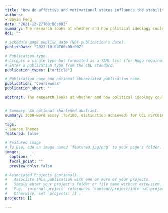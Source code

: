 ```yaml
---
title: "How do affective and motivational states influence the stability of political ideology?"
authors:
- Boyin Feng
date: "2021-12-27T00:00:00Z"
summary: The research looks at whether and how political ideology could be influenced by two closely-related stimuli-sensitive states - *affect* and *motivation*. It is the 3000-word essay (76/100, distinction achieved) for UCL PSYC0162 Social Cognition, Affect and Motivation directed by Prof [Ana Guinote](https://www.ucl.ac.uk/pals/people/ana-guinote) 
doi: ""

# Schedule page publish date (NOT publication's date).
publishDate: "2022-10-09T00:00:00Z"

# Publication type.
# Accepts a single type but formatted as a YAML list (for Hugo requirements).
# Enter a publication type from the CSL standard.
publication_types: ["article"]

# Publication name and optional abbreviated publication name.
publication: 'Coursework'
publication_short: ''

abstract: The research looks at whether and how political ideology could be influenced by two closely-related stimuli-sensitive states - *affect* and *motivation*. It is the 3000-word essay (76/100, distinction achieved) for UCL PSYC0162 Social Cognition, Affect and Motivation directed by Prof [Ana Guinote](https://www.ucl.ac.uk/pals/people/ana-guinote) 


# Summary. An optional shortened abstract.
summary: 3000-word essay (76/100, distinction achieved) for UCL PSYC0162 Social Cognition, Affect and Motivation directed by Prof [Ana Guinote](https://www.ucl.ac.uk/pals/people/ana-guinote) 

tags:
- Source Themes
featured: false

# Featured image
# To use, add an image named `featured.jpg/png` to your page's folder. 
image:
  caption: ''
  focal_point: ""
  preview_only: false

# Associated Projects (optional).
#   Associate this publication with one or more of your projects.
#   Simply enter your project's folder or file name without extension.
#   E.g. `internal-project` references `content/project/internal-project/index.md`.
#   Otherwise, set `projects: []`.
projects: []

---
```


